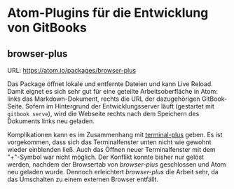 # Atom-Plugins für die Entwicklung von GitBooks

## browser-plus

URL: https://atom.io/packages/browser-plus

Das Package öffnet lokale und entfernte Dateien und kann Live Reload. Damit eignet es sich sehr gut für eine geteilte Arbeitsoberfläche in Atom: links das Markdown-Dokument, rechts die URL der dazugehörigen GitBook-Seite. Sofern im Hintergrund der Entwicklungsserver läuft (gestartet mit `gitbook serve`), wird die Webseite rechts nach dem Speichern des Dokuments links neu geladen.

Komplikationen kann es im Zusammenhang mit [terminal-plus](https://atom.io/packages/terminal-plus) geben. Es ist vorgekommen, dass sich das Terminalfenster unten nicht wie gewohnt wieder einblenden ließ. Auch das Öffnen neuer Terminalfenster mit dem "+"-Symbol war nicht möglich. Der Konflikt konnte bisher nur gelöst werden, nachdem der Browsertab von *browser-plus* geschlossen und Atom neu geladen wurde. Dennoch erleichtert *browser-plus* die Arbeit sehr, da das Umschalten zu einem externen Browser entfällt.
